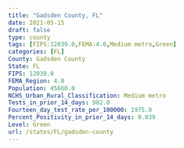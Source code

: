 ```yaml
---
title: "Gadsden County, FL"
date: 2021-05-15
draft: false
type: county
tags: [FIPS:12039.0,FEMA:4.0,Medium metro,Green]
categories: [FL]
County: Gadsden County
State: FL
FIPS: 12039.0
FEMA_Region: 4.0
Population: 45660.0
NCHS_Urban_Rural_Classification: Medium metro
Tests_in_prior_14_days: 902.0
Fourteen_day_test_rate_per_100000: 1975.0
Percent_Positivity_in_prior_14_days: 0.039
Level: Green
url: /states/FL/gadsden-county
---
```



